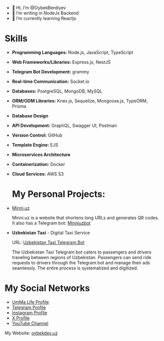 - 👋 Hi, I’m @OybekBerdiyev
- 👀 I’m writing in NodeJs Backend
- 🌱 I’m currently learning Reactjs

# Skills

- **Programming Languages:** Node.js, JavaScript, TypeScript
- **Web Frameworks/Libraries:** Express.js, NestJS
- **Telegram Bot Development:** grammy
- **Real-time Communication:** Socket.io
- **Databases:** PostgreSQL, MongoDB, MySQL
- **ORM/ODM Libraries:** Knex.js, Sequelize, Mongoose.js, TypeORM, Prisma
- **Database Design**
- **API Development:** GraphQL, Swagger UI, Postman
- **Version Control:** GitHub
- **Template Engine:** EJS
- **Microservices Architecture**
- **Containerization:** Docker
- **Cloud Services:** AWS S3


  # My Personal Projects:

- [Minni.uz](https://minni.uz)

  Minni.uz is a website that shortens long URLs and generates QR codes.  
  It also has a Telegram bot: [Minniuzbot](https://minniuzbot)

- **Uzbekistan Taxi** - Digital Taxi Service
  
  URL: [Uzbekistan Taxi Telegram Bot](https://t.me/uzbekistantaxirobot)
  
  The Uzbekistan Taxi Telegram bot caters to passengers and drivers traveling between regions of Uzbekistan. Passengers can send ride requests to drivers through the Telegram bot and manage their ads seamlessly. The entire process is systematized and digitized.


# My Social Networks

- [UmMa Life Profile](https://ummalife.com/oybekdevuz)
- [Telegram Profile](https://t.me/oybekdevuz)
- [Instagram Profile](https://instagram.com/oybekdev.uz)
- [X Profile](https://x.com/oybekdev.uz)
- [YouTube Channel](https://youtube.com/@oybekdevuz)

My Website: [oybekdev.uz](https://oybekdev.uz)

<!---
OybekBerdiyev/OybekBerdiyev is a ✨ special ✨ repository because its `README.md` (this file) appears on your GitHub profile.
You can click the Preview link to take a look at your changes.
--->
